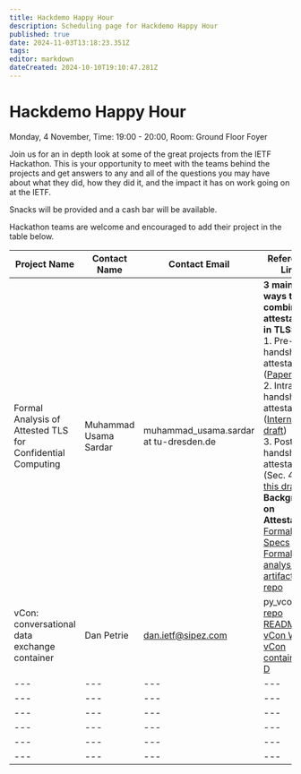 ```yaml
---
title: Hackdemo Happy Hour
description: Scheduling page for Hackdemo Happy Hour
published: true
date: 2024-11-03T13:18:23.351Z
tags: 
editor: markdown
dateCreated: 2024-10-10T19:10:47.281Z
---
```


# Hackdemo Happy Hour
Monday, 4 November, Time: 19:00 - 20:00, Room: Ground Floor Foyer

Join us for an in depth look at some of the great projects from the IETF Hackathon. This is your opportunity to meet with the teams behind the projects and get answers to any and all of the questions you may have about what they did, how they did it, and the impact it has on work going on at the IETF. 

Snacks will be provided and a cash bar will be available.

Hackathon teams are welcome and encouraged to add their project in the table below.

| Project Name  |  Contact Name |  Contact Email |  Reference Link  |
|---|---|---|---|
|Formal Analysis of Attested TLS for Confidential Computing| Muhammad Usama Sardar| muhammad_usama.sardar at tu-dresden.de| **3 main ways to combine attestation in TLS:** <br> 1. Pre-handshake attestation ([Paper](https://www.researchgate.net/publication/385384309_Towards_Validation_of_TLS_13_Formal_Model_and_Vulnerabilities_in_Intel's_RA-TLS_Protocol)) <br> 2. Intra-handshake attestation ([Internet draft](https://datatracker.ietf.org/doc/draft-fossati-tls-attestation/)) <br> 3. Post-handshake attestation (Sec. 4 in [this draft](https://www.researchgate.net/publication/367284929_SoK_Attestation_in_Confidential_Computing)) <br> **Background on Attestation:** <br> [Formal Specs](https://www.researchgate.net/publication/375592777_Formal_Specification_and_Verification_of_Architecturally-defined_Attestation_Mechanisms_in_Arm_CCA_and_Intel_TDX) <br> [Formal analysis artifacts repo](https://github.com/CCC-Attestation/formal-spec-TEE)|
|vCon: conversational data exchange container|Dan Petrie|dan.ietf@sipez.com|py_vcon [repo README](https://qrs.ly/k6gadog), <br> [vCon WG](https://datatracker.ietf.org/wg/vcon/about/), <br> [vCon container I-D](https://datatracker.ietf.org/doc/draft-ietf-vcon-vcon-container/)|
|---|---|---|---|
|---|---|---|---|
|---|---|---|---|
|---|---|---|---|
|---|---|---|---|
|---|---|---|---|